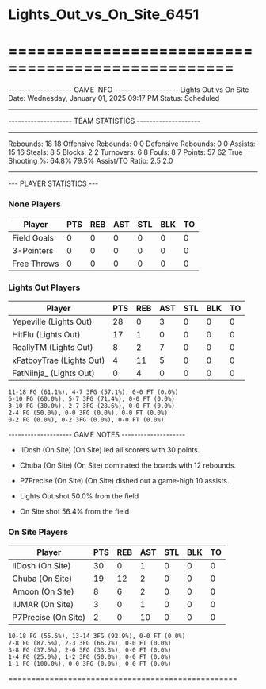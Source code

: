 # Lights_Out_vs_On_Site_6451

==================================================
==================================================

-------------------- GAME INFO --------------------
Lights Out vs On Site
Date: Wednesday, January 01, 2025 09:17 PM
Status: Scheduled

--------------------------------------------------

-------------------- TEAM STATISTICS --------------------

---------------------------------------------------------------------------
Rebounds:                 18                        18
Offensive Rebounds:       0                         0
Defensive Rebounds:       0                         0
Assists:                  15                        16
Steals:                   8                         5
Blocks:                   2                         2
Turnovers:                6                         8
Fouls:                    8                         7
Points:                   57                        62
True Shooting %:          64.8%                     79.5%
Assist/TO Ratio:          2.5                       2.0

--------------------------------------------------

--- PLAYER STATISTICS ---

### None Players

|Player|PTS|REB|AST|STL|BLK|TO|
|---|---|---|---|---|---|---|
|Field Goals|0|0|0|0|0|0|
|3-Pointers|0|0|0|0|0|0|
|Free Throws|0|0|0|0|0|0|

### Lights Out Players

|Player|PTS|REB|AST|STL|BLK|TO|
|---|---|---|---|---|---|---|
|Yepeville (Lights Out)|28|0|3|0|0|0|
|HitFlu (Lights Out)|17|1|0|0|0|0|
|ReallyTM (Lights Out)|8|2|7|0|0|0|
|xFatboyTrae (Lights Out)|4|11|5|0|0|0|
|FatNiinja_ (Lights Out)|0|4|0|0|0|0|

```
11-18 FG (61.1%), 4-7 3FG (57.1%), 0-0 FT (0.0%)
6-10 FG (60.0%), 5-7 3FG (71.4%), 0-0 FT (0.0%)
3-10 FG (30.0%), 2-7 3FG (28.6%), 0-0 FT (0.0%)
2-4 FG (50.0%), 0-0 3FG (0.0%), 0-0 FT (0.0%)
0-2 FG (0.0%), 0-2 3FG (0.0%), 0-0 FT (0.0%)
```

-------------------- GAME NOTES --------------------

* IlDosh (On Site) (On Site) led all scorers with 30 points.
* Chuba (On Site) (On Site) dominated the boards with 12 rebounds.
* P7Precise (On Site) (On Site) dished out a game-high 10 assists.

* Lights Out shot 50.0% from the field

* On Site shot 56.4% from the field

### On Site Players

|Player|PTS|REB|AST|STL|BLK|TO|
|---|---|---|---|---|---|---|
|IlDosh (On Site)|30|0|1|0|0|0|
|Chuba (On Site)|19|12|2|0|0|0|
|Amoon (On Site)|8|6|2|0|0|0|
|llJMAR (On Site)|3|0|1|0|0|0|
|P7Precise (On Site)|2|0|10|0|0|0|

```
10-18 FG (55.6%), 13-14 3FG (92.9%), 0-0 FT (0.0%)
7-8 FG (87.5%), 2-3 3FG (66.7%), 0-0 FT (0.0%)
3-8 FG (37.5%), 2-6 3FG (33.3%), 0-0 FT (0.0%)
1-4 FG (25.0%), 1-2 3FG (50.0%), 0-0 FT (0.0%)
1-1 FG (100.0%), 0-0 3FG (0.0%), 0-0 FT (0.0%)
```

==================================================
